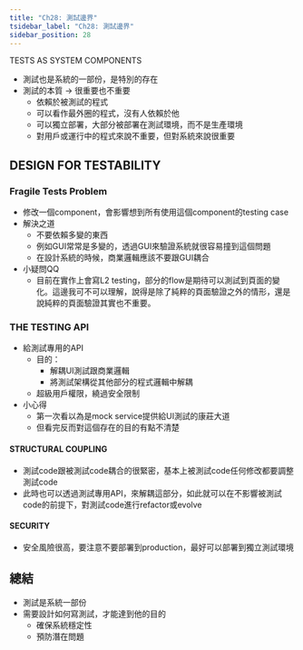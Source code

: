 ```yaml
---
title: "Ch28: 測試邊界"
tsidebar_label: "Ch28: 測試邊界"
sidebar_position: 28
---
```


TESTS AS SYSTEM COMPONENTS
- 測試也是系統的一部份，是特別的存在
- 測試的本質 -> 很重要也不重要
    - 依賴於被測試的程式
    - 可以看作最外圈的程式，沒有人依賴於他
    - 可以獨立部署，大部分被部署在測試環境，而不是生產環境
    - 對用戶或運行中的程式來說不重要，但對系統來說很重要

## DESIGN FOR TESTABILITY
### Fragile Tests Problem
- 修改一個component，會影響想到所有使用這個component的testing case
- 解決之道
    - 不要依賴多變的東西
    - 例如GUI常常是多變的，透過GUI來驗證系統就很容易撞到這個問題
    - 在設計系統的時候，商業邏輯應該不要跟GUI耦合
- 小疑問QQ
    - 目前在實作上會寫L2 testing，部分的flow是期待可以測試到頁面的變化。這邊我可不可以理解，說得是除了純粹的頁面驗證之外的情形，還是說純粹的頁面驗證其實也不重要。

### THE TESTING API
- 給測試專用的API
    - 目的：
        - 解耦UI測試跟商業邏輯
        - 將測試架構從其他部分的程式邏輯中解耦
    - 超級用戶權限，繞過安全限制
- 小心得
    - 第一次看以為是mock service提供給UI測試的康莊大道
    - 但看完反而對這個存在的目的有點不清楚

#### STRUCTURAL COUPLING
- 測試code跟被測試code耦合的很緊密，基本上被測試code任何修改都要調整測試code
- 此時也可以透過測試專用API，來解耦這部分，如此就可以在不影響被測試code的前提下，對測試code進行refactor或evolve

#### SECURITY
- 安全風險很高，要注意不要部署到production，最好可以部署到獨立測試環境

## 總結
- 測試是系統一部份
- 需要設計如何寫測試，才能達到他的目的
    - 確保系統穩定性
    - 預防潛在問題
